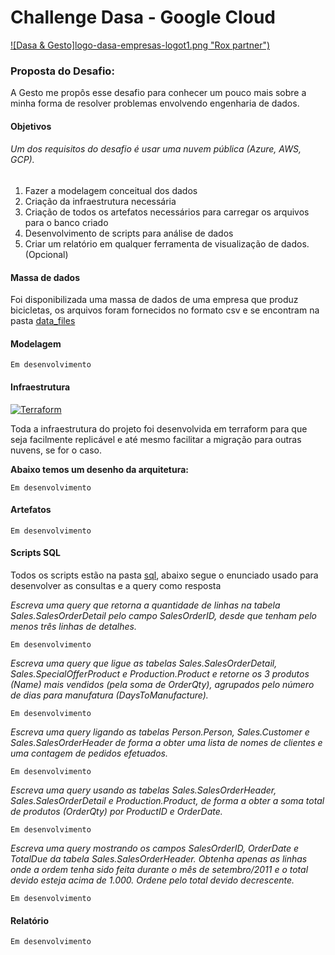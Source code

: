# Challenge Dasa - Google Cloud
[![Dasa & Gesto]logo-dasa-empresas-logot1.png "Rox partner")](https://roxpartner.com/ "Rox partner")

### Proposta do Desafio:
A Gesto me propôs esse desafio para conhecer um pouco mais sobre a minha forma de resolver problemas envolvendo engenharia de dados.

#### Objetivos
###### Um dos requisitos do desafio é usar uma nuvem pública (Azure, AWS, GCP).
1. Fazer a modelagem conceitual dos dados
2. Criação da infraestrutura necessária
3. Criação de todos os artefatos necessários para carregar os arquivos para o banco criado
4. Desenvolvimento de scripts para análise de dados
5. Criar um relatório em qualquer ferramenta de visualização de dados. (Opcional)

#### Massa de dados
Foi disponibilizada uma massa de dados de uma empresa que produz bicicletas, os arquivos foram fornecidos no formato csv e se encontram na pasta [data_files](https://github.com/gdelmondes/challenge-rox/tree/dev/data_files "data_files")

#### Modelagem
`Em desenvolvimento`

#### Infraestrutura

[![Terraform](https://i.imgur.com/C3p4BaE.png "Terraform")](https://www.terraform.io/ "Terraform")

Toda a infraestrutura do projeto foi desenvolvida em terraform para que seja facilmente replicável e até mesmo facilitar a migração para outras nuvens, se for o caso.

**Abaixo temos um desenho da arquitetura:**

`Em desenvolvimento`

#### Artefatos

`Em desenvolvimento`

#### Scripts SQL
Todos os scripts estão na pasta [sql](https://github.com/gdelmondes/challenge-rox/tree/dev/sql "sql"),  abaixo segue o enunciado usado para desenvolver as consultas e a query como resposta

*Escreva uma query que retorna a quantidade de linhas na tabela Sales.SalesOrderDetail pelo campo SalesOrderID, desde que tenham pelo menos três linhas de detalhes.*

`Em desenvolvimento`

*Escreva uma query que ligue as tabelas Sales.SalesOrderDetail, Sales.SpecialOfferProduct e Production.Product e retorne os 3 produtos (Name) mais vendidos (pela soma de OrderQty), agrupados pelo número de dias para manufatura (DaysToManufacture).*

`Em desenvolvimento`

*Escreva uma query ligando as tabelas Person.Person, Sales.Customer e Sales.SalesOrderHeader de forma a obter uma lista de nomes de clientes e uma contagem de pedidos efetuados.*

`Em desenvolvimento`

*Escreva uma query usando as tabelas Sales.SalesOrderHeader, Sales.SalesOrderDetail e Production.Product, de forma a obter a soma total de produtos (OrderQty) por ProductID e OrderDate.*

`Em desenvolvimento`

*Escreva uma query mostrando os campos SalesOrderID, OrderDate e TotalDue da tabela Sales.SalesOrderHeader. Obtenha apenas as linhas onde a ordem tenha sido feita durante o mês de setembro/2011 e o total devido esteja acima de 1.000. Ordene pelo total devido decrescente.*

`Em desenvolvimento`

#### Relatório
`Em desenvolvimento`







